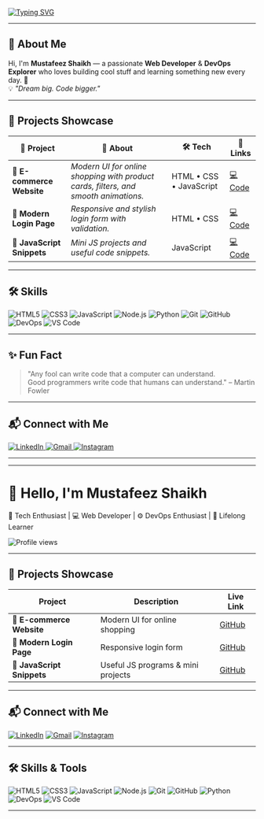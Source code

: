 <!-- Typing Animation -->
[![Typing SVG](https://readme-typing-svg.demolab.com?font=Fira+Code&pause=1000&color=FF5733&width=600&lines=Hey+there!+I'm+Mustafeez+Shaikh;Web+Developer+%7C+DevOps+Enthusiast;Always+Learning+%26+Building;Turning+Coffee+into+Code;Full-Stack+in+the+Making;Building+Cool+Stuff%2C+One+Commit+at+a+Time)](https://git.io/typing-svg)

---

## 🌟 **About Me**
Hi, I'm **Mustafeez Shaikh** — a passionate **Web Developer** & **DevOps Explorer** who loves building cool stuff and learning something new every day. 🚀  
💡 _"Dream big. Code bigger."_  

---

## 💼 **Projects Showcase**
| 🚀 Project | 📄 About | 🛠 Tech | 🔗 Links |
|------------|---------|--------|----------|
| 🛒 **E-commerce Website** | *Modern UI for online shopping with product cards, filters, and smooth animations.* | HTML • CSS • JavaScript | [💻 Code](https://github.com/Musa-04/Ecommerce) |
| 🔐 **Modern Login Page** | *Responsive and stylish login form with validation.* | HTML • CSS | [💻 Code](https://github.com/Musa-04/Modern_login_page) |
| 📜 **JavaScript Snippets** | *Mini JS projects and useful code snippets.* | JavaScript | [💻 Code](https://github.com/Musa-04/javaScript) |

---

## 🛠️ **Skills**
<p align="left">
  <img src="https://img.icons8.com/color/48/html-5--v1.png" alt="HTML5"/>
  <img src="https://img.icons8.com/color/48/css3.png" alt="CSS3"/>
  <img src="https://img.icons8.com/color/48/javascript--v1.png" alt="JavaScript"/>
  <img src="https://img.icons8.com/color/48/nodejs.png" alt="Node.js"/>
  <img src="https://img.icons8.com/color/48/python--v1.png" alt="Python"/>
  <img src="https://img.icons8.com/color/48/git.png" alt="Git"/>
  <img src="https://img.icons8.com/ios-glyphs/48/github.png" alt="GitHub"/>
  <img src="https://img.icons8.com/color/48/azure-1.png" alt="DevOps"/>
  <img src="https://img.icons8.com/color/48/visual-studio-code-2019.png" alt="VS Code"/>
</p>
  


---


## ✨ **Fun Fact**
> "Any fool can write code that a computer can understand.  
> Good programmers write code that humans can understand." – Martin Fowler

---
## 📬 **Connect with Me**
<p align="left">
  <a href="https://www.linkedin.com/in/mustafeez-shaikh-50b786306" target="_blank">
    <img src="https://img.icons8.com/color/48/linkedin.png" alt="LinkedIn"/>
  </a>
  <a href="mailto:mustafeezshaikh@gmail.com" target="_blank">
    <img src="https://img.icons8.com/color/48/gmail-new.png" alt="Gmail"/>
  </a>
  <a href="https://www.instagram.com/musa_shaikh_0404" target="_blank">
    <img src="https://img.icons8.com/color/48/instagram-new--v1.png" alt="Instagram"/>
  </a>
</p>

---






---
# 👋 Hello, I'm Mustafeez Shaikh  
🚀 Tech Enthusiast | 💻 Web Developer | ⚙️ DevOps Enthusiast | 🎯 Lifelong Learner  

![Profile views](https://komarev.com/ghpvc/?username=Musa-04&color=blue)  

---

## 💼 Projects Showcase
| Project | Description | Live Link |
|---------|-------------|-----------|
| 🛒 **E-commerce Website** | Modern UI for online shopping | [GitHub](https://github.com/Musa-04/Ecommerce) |
| 🔐 **Modern Login Page** | Responsive login form | [GitHub](https://github.com/Musa-04/Modern_login_page) |
| 📜 **JavaScript Snippets** | Useful JS programs & mini projects | [GitHub](https://github.com/Musa-04/javaScript) |

---

## 📬 Connect with Me

[![LinkedIn](https://img.shields.io/badge/LinkedIn-0077B5?style=for-the-badge&logo=linkedin&logoColor=white)](https://www.linkedin.com/in/mustafeez-shaikh-50b786306?utm_source=share&utm_campaign=share_via&utm_content=profile&utm_medium=android_app)
[![Gmail](https://img.shields.io/badge/Gmail-D14836?style=for-the-badge&logo=gmail&logoColor=white)](mailto:mustafeezshaikh1234@gmail.com)
[![Instagram](https://img.shields.io/badge/Instagram-E4405F?style=for-the-badge&logo=instagram&logoColor=white)](https://www.instagram.com/musa_shaikh_0404?igsh=MWUyeTd3YXhieGp3bQ==)

---

## 🛠️ Skills & Tools

![HTML5](https://img.shields.io/badge/-HTML5-E34F26?logo=html5&logoColor=white&style=for-the-badge)
![CSS3](https://img.shields.io/badge/-CSS3-1572B6?logo=css3&logoColor=white&style=for-the-badge)
![JavaScript](https://img.shields.io/badge/-JavaScript-F7DF1E?logo=javascript&logoColor=black&style=for-the-badge)
![Node.js](https://img.shields.io/badge/-Node.js-339933?logo=nodedotjs&logoColor=white&style=for-the-badge)
![Git](https://img.shields.io/badge/-Git-F05032?logo=git&logoColor=white&style=for-the-badge)
![GitHub](https://img.shields.io/badge/-GitHub-181717?logo=github&logoColor=white&style=for-the-badge)
![Python](https://img.shields.io/badge/-Python-3776AB?logo=python&logoColor=white&style=for-the-badge)
![DevOps](https://img.shields.io/badge/-DevOps-0A66C2?logo=azuredevops&logoColor=white&style=for-the-badge)
![VS Code](https://img.shields.io/badge/-VS%20Code-007ACC?logo=visualstudiocode&logoColor=white&style=for-the-badge)

---

